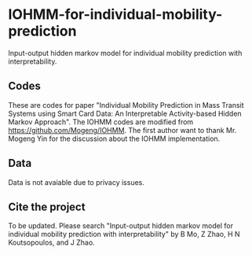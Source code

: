 # IOHMM-for-individual-mobility-prediction
Input-output hidden markov model for individual mobility prediction with interpretability.

## Codes
These are codes for paper "Individual Mobility Prediction in Mass Transit Systems using Smart Card Data: An Interpretable Activity-based Hidden Markov Approach". The IOHMM codes are modified from https://github.com/Mogeng/IOHMM. The first author want to thank Mr. Mogeng Yin for the discussion about the IOHMM implementation.

## Data
Data is not avaiable due to privacy issues. 

## Cite the project
To be updated. Please search "Input-output hidden markov model for individual mobility prediction with interpretability" by B Mo, Z Zhao, H N Koutsopoulos, and J Zhao.



